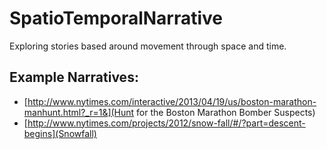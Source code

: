 SpatioTemporalNarrative
=======================

Exploring stories based around movement through space and time. 


## Example Narratives:

- [http://www.nytimes.com/interactive/2013/04/19/us/boston-marathon-manhunt.html?_r=1&](Hunt for the Boston Marathon Bomber Suspects)
- [http://www.nytimes.com/projects/2012/snow-fall/#/?part=descent-begins](Snowfall)
